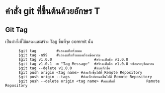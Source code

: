 # คำสั่ง git ที่ขึ้นต้นด้วยอักษร T
## Git Tag
เป็นคำสั่งที่ใช้แสดงและสร้าง Tag ขึ้นที่จุด commit นั้น


          $git tag         #แสดงแท็กทั้งหมด
          $git tag -n99    #แสดงแท็กทั้งหมดพร้อมข้อความ
          $git tag v1.0.0                   #สร้างแท็กชื่อ v1.0.0
          $git tag v1.0.1 -m "Tag Message"  #สร้างแท็กชื่อ v1.0.0 พร้อมระบุข้อความ
          $git tag --delete v1.0.0          #ลบแท็กชื่อ               
          $git push origin <tag name> #ส่งแท็กขึ้นไปที่ Remote Repository 
          $git push origin --tags     #ส่งแท็กทั้งหมดขึ้นไปที่ Remote Repository
          $git push --delete origin <tag name> #ลบแท็กที่              Remote Repository
